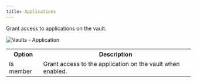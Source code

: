 ```yaml
---
title: Applications
---
```

Grant access to applications on the vault. 

![Vaults - Application](/img/en/server/ServerOp8070.png)

<table>
	<tr>
		<th>
Option 
		</th>
		<th>
Description 
		</th>
	</tr>
	<tr>
		<td>
Is member 
		</td>
		<td>
Grant access to the application on the vault when enabled. 
		</td>
	</tr>
</table>


